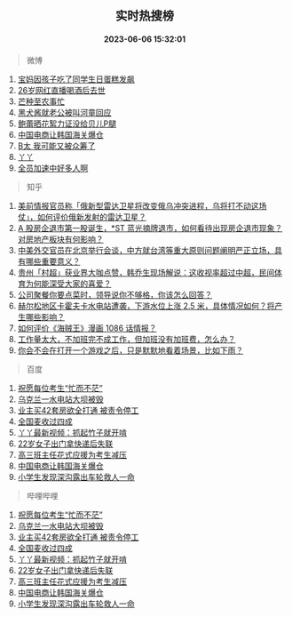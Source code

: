 <div align="center"><h2>实时热搜榜</h2><h4>2023-06-06 15:32:01</h4></div>

> 微博  

1. [宝妈因孩子吃了同学生日蛋糕发飙](https://s.weibo.com/weibo?q=%23%E5%AE%9D%E5%A6%88%E5%9B%A0%E5%AD%A9%E5%AD%90%E5%90%83%E4%BA%86%E5%90%8C%E5%AD%A6%E7%94%9F%E6%97%A5%E8%9B%8B%E7%B3%95%E5%8F%91%E9%A3%99%23&t=31&band_rank=1&Refer=top)<br />
2. [26岁网红直播喝酒后去世](https://s.weibo.com/weibo?q=%2326%E5%B2%81%E7%BD%91%E7%BA%A2%E7%9B%B4%E6%92%AD%E5%96%9D%E9%85%92%E5%90%8E%E5%8E%BB%E4%B8%96%23&t=31&band_rank=2&Refer=top)<br />
3. [芒种至农事忙](https://s.weibo.com/weibo?q=%23%E8%8A%92%E7%A7%8D%E8%87%B3%E5%86%9C%E4%BA%8B%E5%BF%99%23&t=31&band_rank=3&Refer=top)<br />
4. [黑犬酱就老公被叫河童回应](https://s.weibo.com/weibo?q=%23%E9%BB%91%E7%8A%AC%E9%85%B1%E5%B0%B1%E8%80%81%E5%85%AC%E8%A2%AB%E5%8F%AB%E6%B2%B3%E7%AB%A5%E5%9B%9E%E5%BA%94%23&t=31&band_rank=4&Refer=top)<br />
5. [鲍蕾晒花絮力证没给贝儿P腿](https://s.weibo.com/weibo?q=%23%E9%B2%8D%E8%95%BE%E6%99%92%E8%8A%B1%E7%B5%AE%E5%8A%9B%E8%AF%81%E6%B2%A1%E7%BB%99%E8%B4%9D%E5%84%BFP%E8%85%BF%23&t=31&band_rank=5&Refer=top)<br />
6. [中国电商让韩国海关爆仓](https://s.weibo.com/weibo?q=%23%E4%B8%AD%E5%9B%BD%E7%94%B5%E5%95%86%E8%AE%A9%E9%9F%A9%E5%9B%BD%E6%B5%B7%E5%85%B3%E7%88%86%E4%BB%93%23&t=31&band_rank=6&Refer=top)<br />
7. [B太 我可能又被众筹了](https://s.weibo.com/weibo?q=B%E5%A4%AA%20%E6%88%91%E5%8F%AF%E8%83%BD%E5%8F%88%E8%A2%AB%E4%BC%97%E7%AD%B9%E4%BA%86&t=31&band_rank=7&Refer=top)<br />
8. [丫丫](https://s.weibo.com/weibo?q=%E4%B8%AB%E4%B8%AB&t=31&band_rank=8&Refer=top)<br />
9. [全员加速中好多人啊](https://s.weibo.com/weibo?q=%23%E5%85%A8%E5%91%98%E5%8A%A0%E9%80%9F%E4%B8%AD%E5%A5%BD%E5%A4%9A%E4%BA%BA%E5%95%8A%23&t=31&band_rank=9&Refer=top)<br />

> 知乎  

1. [美前情报官员称「俄新型雷达卫星将改变俄乌冲突进程，乌将打不动这场仗」，如何评价俄新发射的雷达卫星？](https://www.zhihu.com/question/604952577)<br />
2. [A 股房企退市第一股诞生，*ST 蓝光摘牌退市，如何看待出现房企退市现象？对房地产板块有何影响？](https://www.zhihu.com/question/605031357)<br />
3. [中美外交官员在北京举行会谈，中方就台湾等重大原则问题阐明严正立场，具有哪些重要意义？](https://www.zhihu.com/question/605018467)<br />
4. [贵州「村超」获业界大咖点赞，韩乔生现场解说：这收视率超过中超，民间体育为何能深受大家的喜爱？](https://www.zhihu.com/question/604895219)<br />
5. [公司聚餐你要点菜时，领导说你不够格，你该怎么回答？](https://www.zhihu.com/question/604650772)<br />
6. [赫尔松地区卡霍夫卡水电站遭袭，下游水位上涨 2.5 米，具体情况如何？将产生哪些影响？](https://www.zhihu.com/question/605052835)<br />
7. [如何评价《海贼王》漫画 1086 话情报？](https://www.zhihu.com/question/604874013)<br />
8. [工作量太大，不加班完不成工作，但加班没有加班费，怎么办？](https://www.zhihu.com/question/604167809)<br />
9. [你会不会在打开一个游戏之后，只是默默地看着场景，比如下雨？](https://www.zhihu.com/question/604839069)<br />

> 百度  

1. [祝愿每位考生“忙而不茫”](https://www.baidu.com/s?wd=%E7%A5%9D%E6%84%BF%E6%AF%8F%E4%BD%8D%E8%80%83%E7%94%9F%E2%80%9C%E5%BF%99%E8%80%8C%E4%B8%8D%E8%8C%AB%E2%80%9D&sa=fyb_news&rsv_dl=fyb_news)<br />
2. [乌克兰一水电站大坝被毁](https://www.baidu.com/s?wd=%E4%B9%8C%E5%85%8B%E5%85%B0%E4%B8%80%E6%B0%B4%E7%94%B5%E7%AB%99%E5%A4%A7%E5%9D%9D%E8%A2%AB%E6%AF%81&sa=fyb_news&rsv_dl=fyb_news)<br />
3. [业主买42套房欲全打通 被责令停工](https://www.baidu.com/s?wd=%E4%B8%9A%E4%B8%BB%E4%B9%B042%E5%A5%97%E6%88%BF%E6%AC%B2%E5%85%A8%E6%89%93%E9%80%9A+%E8%A2%AB%E8%B4%A3%E4%BB%A4%E5%81%9C%E5%B7%A5&sa=fyb_news&rsv_dl=fyb_news)<br />
4. [全国麦收过四成](https://www.baidu.com/s?wd=%E5%85%A8%E5%9B%BD%E9%BA%A6%E6%94%B6%E8%BF%87%E5%9B%9B%E6%88%90&sa=fyb_news&rsv_dl=fyb_news)<br />
5. [丫丫最新视频：抓起竹子就开啃](https://www.baidu.com/s?wd=%E4%B8%AB%E4%B8%AB%E6%9C%80%E6%96%B0%E8%A7%86%E9%A2%91%EF%BC%9A%E6%8A%93%E8%B5%B7%E7%AB%B9%E5%AD%90%E5%B0%B1%E5%BC%80%E5%95%83&sa=fyb_news&rsv_dl=fyb_news)<br />
6. [22岁女子出门拿快递后失联](https://www.baidu.com/s?wd=22%E5%B2%81%E5%A5%B3%E5%AD%90%E5%87%BA%E9%97%A8%E6%8B%BF%E5%BF%AB%E9%80%92%E5%90%8E%E5%A4%B1%E8%81%94&sa=fyb_news&rsv_dl=fyb_news)<br />
7. [高三班主任花式应援为考生减压](https://www.baidu.com/s?wd=%E9%AB%98%E4%B8%89%E7%8F%AD%E4%B8%BB%E4%BB%BB%E8%8A%B1%E5%BC%8F%E5%BA%94%E6%8F%B4%E4%B8%BA%E8%80%83%E7%94%9F%E5%87%8F%E5%8E%8B&sa=fyb_news&rsv_dl=fyb_news)<br />
8. [中国电商让韩国海关爆仓](https://www.baidu.com/s?wd=%E4%B8%AD%E5%9B%BD%E7%94%B5%E5%95%86%E8%AE%A9%E9%9F%A9%E5%9B%BD%E6%B5%B7%E5%85%B3%E7%88%86%E4%BB%93&sa=fyb_news&rsv_dl=fyb_news)<br />
9. [小学生发现深沟露出车轮救人一命](https://www.baidu.com/s?wd=%E5%B0%8F%E5%AD%A6%E7%94%9F%E5%8F%91%E7%8E%B0%E6%B7%B1%E6%B2%9F%E9%9C%B2%E5%87%BA%E8%BD%A6%E8%BD%AE%E6%95%91%E4%BA%BA%E4%B8%80%E5%91%BD&sa=fyb_news&rsv_dl=fyb_news)<br />

> 哔哩哔哩  

1. [祝愿每位考生“忙而不茫”](https://www.baidu.com/s?wd=%E7%A5%9D%E6%84%BF%E6%AF%8F%E4%BD%8D%E8%80%83%E7%94%9F%E2%80%9C%E5%BF%99%E8%80%8C%E4%B8%8D%E8%8C%AB%E2%80%9D&sa=fyb_news&rsv_dl=fyb_news)<br />
2. [乌克兰一水电站大坝被毁](https://www.baidu.com/s?wd=%E4%B9%8C%E5%85%8B%E5%85%B0%E4%B8%80%E6%B0%B4%E7%94%B5%E7%AB%99%E5%A4%A7%E5%9D%9D%E8%A2%AB%E6%AF%81&sa=fyb_news&rsv_dl=fyb_news)<br />
3. [业主买42套房欲全打通 被责令停工](https://www.baidu.com/s?wd=%E4%B8%9A%E4%B8%BB%E4%B9%B042%E5%A5%97%E6%88%BF%E6%AC%B2%E5%85%A8%E6%89%93%E9%80%9A+%E8%A2%AB%E8%B4%A3%E4%BB%A4%E5%81%9C%E5%B7%A5&sa=fyb_news&rsv_dl=fyb_news)<br />
4. [全国麦收过四成](https://www.baidu.com/s?wd=%E5%85%A8%E5%9B%BD%E9%BA%A6%E6%94%B6%E8%BF%87%E5%9B%9B%E6%88%90&sa=fyb_news&rsv_dl=fyb_news)<br />
5. [丫丫最新视频：抓起竹子就开啃](https://www.baidu.com/s?wd=%E4%B8%AB%E4%B8%AB%E6%9C%80%E6%96%B0%E8%A7%86%E9%A2%91%EF%BC%9A%E6%8A%93%E8%B5%B7%E7%AB%B9%E5%AD%90%E5%B0%B1%E5%BC%80%E5%95%83&sa=fyb_news&rsv_dl=fyb_news)<br />
6. [22岁女子出门拿快递后失联](https://www.baidu.com/s?wd=22%E5%B2%81%E5%A5%B3%E5%AD%90%E5%87%BA%E9%97%A8%E6%8B%BF%E5%BF%AB%E9%80%92%E5%90%8E%E5%A4%B1%E8%81%94&sa=fyb_news&rsv_dl=fyb_news)<br />
7. [高三班主任花式应援为考生减压](https://www.baidu.com/s?wd=%E9%AB%98%E4%B8%89%E7%8F%AD%E4%B8%BB%E4%BB%BB%E8%8A%B1%E5%BC%8F%E5%BA%94%E6%8F%B4%E4%B8%BA%E8%80%83%E7%94%9F%E5%87%8F%E5%8E%8B&sa=fyb_news&rsv_dl=fyb_news)<br />
8. [中国电商让韩国海关爆仓](https://www.baidu.com/s?wd=%E4%B8%AD%E5%9B%BD%E7%94%B5%E5%95%86%E8%AE%A9%E9%9F%A9%E5%9B%BD%E6%B5%B7%E5%85%B3%E7%88%86%E4%BB%93&sa=fyb_news&rsv_dl=fyb_news)<br />
9. [小学生发现深沟露出车轮救人一命](https://www.baidu.com/s?wd=%E5%B0%8F%E5%AD%A6%E7%94%9F%E5%8F%91%E7%8E%B0%E6%B7%B1%E6%B2%9F%E9%9C%B2%E5%87%BA%E8%BD%A6%E8%BD%AE%E6%95%91%E4%BA%BA%E4%B8%80%E5%91%BD&sa=fyb_news&rsv_dl=fyb_news)<br />
